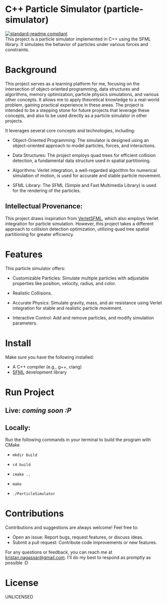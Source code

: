 C++ Particle Simulator (particle-simulator)  
===========================
[![standard-readme compliant](https://img.shields.io/badge/readme%20style-standard-brightgreen.svg?style=flat-square)](https://github.com/RichardLitt/standard-readme)  
This project is a particle simulator implemented in C++ using the SFML library. It simulates the behavior of particles under various forces and constraints.  

Background   
===========================
This project serves as a learning platform for me, focusing on the intersection of object-oriented programming, data structures and algorithms, memory optimization, particle physics simulations, and various other concepts. It allows me to apply theoretical knowledge to a real-world problem, gaining practical experience in these areas. The project is intended to be a stepping stone for future projects that leverage these concepts, and also to be used directly as a particle simulator in other projects.    

It leverages several core concepts and technologies, including:

- Object-Oriented Programming: The simulator is designed using an object-oriented approach to model particles, forces, and interactions.

- Data Structures: The project employs quad trees for efficient collision detection, a fundamental data structure used in spatial partitioning.

- Algorithms: Verlet integration, a well-regarded algorithm for numerical simulation of motion, is used for accurate and stable particle movement.

- SFML Library: The SFML (Simple and Fast Multimedia Library) is used for the rendering of the particles.  

Intellectual Provenance:  
-------
This project draws inspiration from [VerletSFML](https://github.com/johnBuffer/VerletSFML/tree/3ba304d83cd8790732cd2de88802874fde8f606d), which also employs Verlet integration for particle simulation. However, this project takes a different approach to collision detection optimization, utilizing quad tree spatial partitioning for greater efficiency.

Features
=======
This particle simulator offers:  
- Customizable Particles: Simulate multiple particles with adjustable properties like position, velocity, radius, and color.

- Realistic Collisions.

- Accurate Physics: Simulate gravity, mass, and air resistance using Verlet integration for stable and realistic particle movement.

- Interactive Control: Add and remove particles, and modify simulation parameters.

Install  
=======
Make sure you have the following installed:  
- A C++ compiler (e.g., g++, clang)  
- [SFML](https://www.sfml-dev.org/) development library  

Run Project  
===========================
Live:
*coming soon :P*
-----

Locally:
------
Run the following commands in your terminal to build the program with CMake

- `mkdir build`

- `cd build`

- `cmake ..`

- `make`

- `./ParticleSimulator`

Contributions
===========================
Contributions and suggestions are always welcome! Feel free to:

- Open an issue: Report bugs, request features, or discuss ideas.
- Submit a pull request: Contribute code improvements or new features.  

For any questions or feedback, you can reach me at kristan.nagassar@gmail.com. I'll do my best to respond as promptly as possible :D

License
======
UNLICENSED